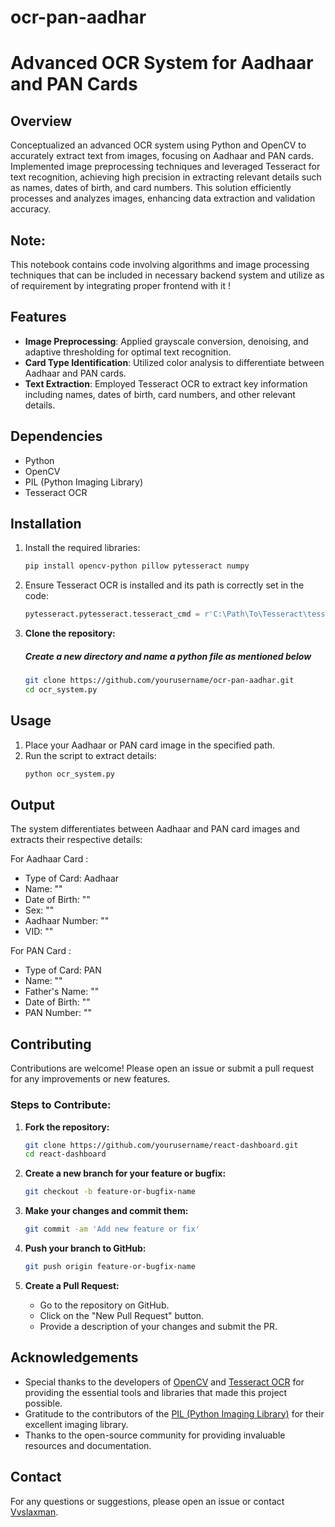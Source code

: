 # ocr-pan-aadhar
# Advanced OCR System for Aadhaar and PAN Cards

## Overview
Conceptualized an advanced OCR system using Python and OpenCV to accurately extract text from images, focusing on Aadhaar and PAN cards. Implemented image preprocessing techniques and leveraged Tesseract for text recognition, achieving high precision in extracting relevant details such as names, dates of birth, and card numbers. This solution efficiently processes and analyzes images, enhancing data extraction and validation accuracy.
## Note:
This notebook contains code involving algorithms and image processing techniques that can be included in necessary backend system and utilize as of requirement by integrating proper frontend with it !
## Features
- **Image Preprocessing**: Applied grayscale conversion, denoising, and adaptive thresholding for optimal text recognition.
- **Card Type Identification**: Utilized color analysis to differentiate between Aadhaar and PAN cards.
- **Text Extraction**: Employed Tesseract OCR to extract key information including names, dates of birth, card numbers, and other relevant details.

## Dependencies
- Python
- OpenCV
- PIL (Python Imaging Library)
- Tesseract OCR

## Installation
1. Install the required libraries:
    ```bash
    pip install opencv-python pillow pytesseract numpy
    ```
2. Ensure Tesseract OCR is installed and its path is correctly set in the code:
    ```python
    pytesseract.pytesseract.tesseract_cmd = r'C:\Path\To\Tesseract\tesseract.exe'
    ```
3. **Clone the repository:**
    ##### Create a new directory and name a python file as mentioned below 
   ```sh
   git clone https://github.com/yourusername/ocr-pan-aadhar.git
   cd ocr_system.py
   ```
    

## Usage
1. Place your Aadhaar or PAN card image in the specified path.
2. Run the script to extract details:
    ```python
    python ocr_system.py
    ```

## Output
The system differentiates between Aadhaar and PAN card images and extracts their respective details:

For Aadhaar Card :

- Type of Card: Aadhaar
- Name: ""
- Date of Birth: ""
- Sex: ""
- Aadhaar Number: ""
- VID: ""
 
For PAN Card :

- Type of Card: PAN
- Name: ""
- Father's Name: ""
- Date of Birth: ""
- PAN Number: ""

## Contributing

Contributions are welcome! Please open an issue or submit a pull request for any improvements or new features.

### Steps to Contribute:

1. **Fork the repository:**

   ```sh
   git clone https://github.com/yourusername/react-dashboard.git
   cd react-dashboard
   ```

2. **Create a new branch for your feature or bugfix:**

   ```sh
   git checkout -b feature-or-bugfix-name
   ```

3. **Make your changes and commit them:**

   ```sh
   git commit -am 'Add new feature or fix'
   ```

4. **Push your branch to GitHub:**

   ```sh
   git push origin feature-or-bugfix-name
   ```
5. **Create a Pull Request:**
   - Go to the repository on GitHub.
   - Click on the "New Pull Request" button.
   - Provide a description of your changes and submit the PR.

## Acknowledgements

- Special thanks to the developers of [OpenCV](https://opencv.org/) and [Tesseract OCR](https://github.com/tesseract-ocr/tesseract) for providing the essential tools and libraries that made this project possible.
- Gratitude to the contributors of the [PIL (Python Imaging Library)](https://pillow.readthedocs.io/en/stable/) for their excellent imaging library.
- Thanks to the open-source community for providing invaluable resources and documentation.


## Contact

For any questions or suggestions, please open an issue or contact [Vvslaxman](mailto:vvslaxman14@gmail.com).
